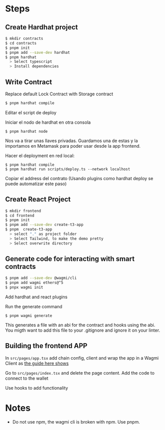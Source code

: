 # Steps

## Create Hardhat project

```bash
$ mkdir contracts
$ cd contracts
$ pnpm init
$ pnpm add --save-dev hardhat
$ pnpm hardhat
  > Select typescript
  > Install dependencies
```


## Write Contract

Replace default Lock Contract with Storage contract

```bash
$ pnpm hardhat compile
```
Editar el script de deploy

Iniciar el nodo de hardhat en otra consola
```
$ pnpm hardhat node
```
Nos va a tirar unas llaves privadas. Guardamos una de estas y la importamos en Metamask para poder usar desde la app frontend.

Hacer el deployment en red local:
```
$ pnpm hardhat compile
$ pnpm hardhat run scripts/deploy.ts --network localhost
```
Copiar el address del contrato (Usando plugins como hardhat deploy se puede automatizar este paso)

## Create React Project

```bash
$ mkdir frontend
$ cd frontend
$ pnpm init
$ pnpm add --save-dev create-t3-app
$ pnpm  create-t3-app
  > select "." as project folder
  > Select Tailwind, to make the demo pretty
  > Select overwrite directory
```

## Generate code for interacting with smart contracts

```bash
$ pnpm add --save-dev @wagmi/cli
$ pnpm add wagmi ethers@^5
$ pnpx wagmi init
```

Add hardhat and react plugins

Run the generate command 
```
$ pnpm wagmi generate
```

This generates a file with an abi for the contract and hooks using the abi. You migth want to add this file to your .gitignore and ignore it on your linter.

## Building the frontend APP

In `src/pages/app.tsx` add chain config, client and wrap the app in a Wagmi Client as [the guide here shows](https://wagmi.sh/react/getting-started)

Go to `src/pages/index.tsx` and delete the page content.
Add the code to connect to the wallet

Use hooks to add functionality

# Notes
- Do not use npm, the wagmi cli is broken with npm. Use pnpm.